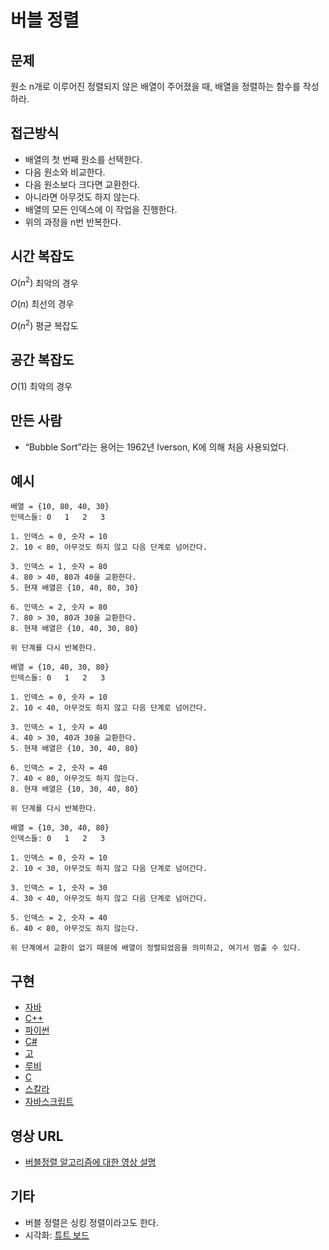 # 버블 정렬

## 문제

원소 n개로 이루어진 정렬되지 않은 배열이 주어졌을 때, 배열을 정렬하는 함수를 작성하라.

## 접근방식

- 배열의 첫 번째 원소를 선택한다.
- 다음 원소와 비교한다.
- 다음 원소보다 크다면 교환한다.
- 아니라면 아무것도 하지 않는다.
- 배열의 모든 인덱스에 이 작업을 진행한다.
- 위의 과정을 n번 반복한다.

## 시간 복잡도

$O(n^2)$ 최악의 경우

$O(n)$ 최선의 경우

$O(n^2)$ 평균 복잡도

## 공간 복잡도

$O(1)$ 최악의 경우

## 만든 사람

- “Bubble Sort”라는 용어는 1962년 Iverson, K에 의해 처음 사용되었다.

## 예시

```
배열 = {10, 80, 40, 30}
인덱스들: 0   1   2   3

1. 인덱스 = 0, 숫자 = 10
2. 10 < 80, 아무것도 하지 않고 다음 단계로 넘어간다.

3. 인덱스 = 1, 숫자 = 80
4. 80 > 40, 80과 40을 교환한다.
5. 현재 배열은 {10, 40, 80, 30}

6. 인덱스 = 2, 숫자 = 80
7. 80 > 30, 80과 30을 교환한다.
8. 현재 배열은 {10, 40, 30, 80}

위 단계를 다시 반복한다.

배열 = {10, 40, 30, 80}
인덱스들: 0   1   2   3

1. 인덱스 = 0, 숫자 = 10
2. 10 < 40, 아무것도 하지 않고 다음 단계로 넘어간다.

3. 인덱스 = 1, 숫자 = 40
4. 40 > 30, 40과 30을 교환한다.
5. 현재 배열은 {10, 30, 40, 80}

6. 인덱스 = 2, 숫자 = 40
7. 40 < 80, 아무것도 하지 않는다.
8. 현재 배열은 {10, 30, 40, 80}

위 단계를 다시 반복한다.

배열 = {10, 30, 40, 80}
인덱스들: 0   1   2   3

1. 인덱스 = 0, 숫자 = 10
2. 10 < 30, 아무것도 하지 않고 다음 단계로 넘어간다.

3. 인덱스 = 1, 숫자 = 30
4. 30 < 40, 아무것도 하지 않고 다음 단계로 넘어간다.

5. 인덱스 = 2, 숫자 = 40
6. 40 < 80, 아무것도 하지 않는다.

위 단계에서 교환이 없기 때문에 배열이 정렬되었음을 의미하고, 여기서 멈출 수 있다.
```

## 구현

- [자바](https://github.com/TheAlgorithms/Java/blob/master/src/main/java/com/thealgorithms/sorts/BubbleSort.java)
- [C++](https://github.com/TheAlgorithms/C-Plus-Plus/blob/master/sorting/bubble_sort.cpp)
- [파이썬](https://github.com/TheAlgorithms/Python/blob/master/sorts/bubble_sort.py)
- [C#](https://github.com/TheAlgorithms/C-Sharp/blob/master/Algorithms/Sorters/Comparison/BubbleSorter.cs)
- [고](https://github.com/TheAlgorithms/Go/blob/master/sorts/bubblesort.go)
- [루비](https://github.com/TheAlgorithms/Ruby/blob/master/sorting/bubble_sort.rb)
- [C](https://github.com/TheAlgorithms/C/blob/master/sorting/bubble_sort.c)
- [스칼라](https://github.com/TheAlgorithms/Scala/blob/master/src/main/scala/Sort/BubbleSort.scala)
- [자바스크립트](https://github.com/TheAlgorithms/Javascript/blob/master/Sorts/BubbleSort.js)

## 영상 URL

- [버블정렬 알고리즘에 대한 영상 설명](https://www.youtube.com/watch?v=Jdtq5uKz-w4)

## 기타

- 버블 정렬은 싱킹 정렬이라고도 한다.
- 시각화: [튜트 보드](https://boardhub.github.io/tute/?wd=bubbleSortAlgo2)
